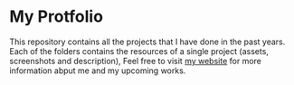 # My Protfolio     
This repository contains all the projects that I have done in the past years. Each of the folders contains the resources of a single project (assets, screenshots and description), Feel free to visit [my website](https://kaykobadreza.com) for more information abput me and my upcoming works.

